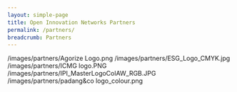 ```yaml
---
layout: simple-page
title: Open Innovation Networks Partners
permalink: /partners/
breadcrumb: Partners
---
```

/images/partners/Agorize Logo.png
/images/partners/ESG_Logo_CMYK.jpg
/images/partners/ICMG logo.PNG
/images/partners/IPI_MasterLogoColAW_RGB.JPG
/images/partners/padang&co logo_colour.png

<style type="text/css">
table, th, td {
  border: 1px solid white;
}
<table style="width:100%">
  <tr>
    <th><h3>Agorize</h3></th>
    <th></th>
    
  </tr>
  <tr>
    <td>Founded in Paris in 2011 with offices across Singapore, Hong Kong, Japan, Germany and Canada, Agorize has supported over 200 international companies in furthering their innovation strategies by connecting them with our community of 5 million innovators through open innovation challenges.<br><a href="https://www.agorize.com/en" target="_blank">Learn more</a></td>
    <td><img src="/images/partners/Agorize Logo.png" alt="1"></td>
  </tr>
</table>
